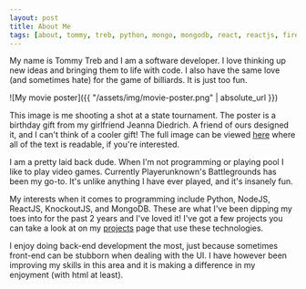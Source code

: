 ```yaml
---
layout: post
title: About Me
tags: [about, tommy, treb, python, mongo, mongodb, react, reactjs, firebase, node, nodejs]
---
```


My name is Tommy Treb and I am a software developer. I love thinking up new ideas and bringing them to life with code. I also have the same love (and sometimes hate) for the game of billiards. It is just too fun.

![My movie poster]({{ "/assets/img/movie-poster.png" | absolute_url }})

This image is me shooting a shot at a state tournament. The poster is a birthday gift from my girlfriend Jeanna Diedrich. A friend of ours designed it, and I can't think of a cooler gift! The full image can be viewed [here][movie-poster-full] where all of the text is readable, if you're interested.

I am a pretty laid back dude. When I'm not programming or playing pool I like to play video games. Currently Playerunknown's Battlegrounds has been my go-to. It's unlike anything I have ever played, and it's insanely fun.

My interests when it comes to programming include Python, NodeJS, ReactJS, KnockoutJS, and MongoDB. These are what I've been dipping my toes into for the past 2 years and I've loved it! I've got a few projects you can take a look at on my [projects][projects] page that use these technologies.

I enjoy doing back-end development the most, just because sometimes front-end can be stubborn when dealing with the UI. I have however been improving my skills in this area and it is making a difference in my enjoyment (with html at least).

[movie-poster-full]:/assets/img/movie-poster-full.png
[projects]:/projects